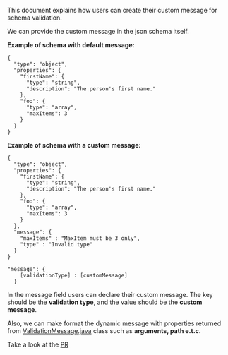 This document explains how users can create their custom message for schema validation.


We can provide the custom message in the json schema itself.

<b> Example of schema with default message: </b>

````
{
  "type": "object",
  "properties": {
    "firstName": {
      "type": "string",
      "description": "The person's first name."
    },
    "foo": {
      "type": "array",
      "maxItems": 3
    }
  }
}
````


<b> Example of schema with a custom message: </b>

````
{
  "type": "object",
  "properties": {
    "firstName": {
      "type": "string",
      "description": "The person's first name."
    },
    "foo": {
      "type": "array",
      "maxItems": 3
    }
  },
  "message": {
    "maxItems" : "MaxItem must be 3 only",
    "type" : "Invalid type"
  }
}
````



````
"message": {
    [validationType] : [customMessage]
  }
````

In the message field users can declare their custom message. The key should be the <b>validation type</b>, and the value should be the <b>custom message</b>.


Also, we can make format the dynamic message with properties returned from [ValidationMessage.java](https://github.com/networknt/json-schema-validator/blob/master/src/main/java/com/networknt/schema/ValidationMessage.java) class such as <b>arguments, path e.t.c.</b>



Take a look at the [PR](https://github.com/networknt/json-schema-validator/pull/438)
